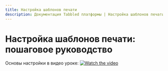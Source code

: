 ```yaml
---
title: Настройка шаблонов печати
description: Документация Tabbled платформы | Настройка шаблонов печати
---
```


# Настройка шаблонов печати: пошаговое руководство

Основы настройки в видео уроке:
[![Watch the video](https://img.youtube.com/vi/ZJwVLulb55A/0.jpg)](https://www.youtube.com/watch?v=ZJwVLulb55A)